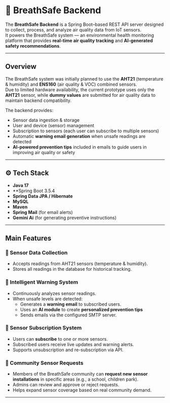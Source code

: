 # 🌿 BreathSafe Backend

The **BreathSafe Backend** is a Spring Boot–based REST API server designed to collect, process, and analyze air quality data from IoT sensors.  
It powers the BreathSafe system — an environmental health monitoring platform that provides **real-time air quality tracking** and **AI-generated safety recommendations**.

---

##  Overview

The BreathSafe system was initially planned to use the **AHT21** (temperature & humidity) and **ENS160** (air quality & VOC) combined sensors.  
Due to limited hardware availability, the current prototype uses only the **AHT21** sensor, while **dummy values** are submitted for air quality data to maintain backend compatibility.

The backend provides:
- Sensor data ingestion & storage
- User and device (sensor) management
- Subscription to sensors (each user can subscribe to multiple sensors)
- Automatic **warning email generation** when unsafe readings are detected
- **AI-powered prevention tips** included in emails to guide users in improving air quality or safety

---

## ⚙️ Tech Stack

- **Java 17**
- **Spring Boot 3.5.4
- **Spring Data JPA / Hibernate**
- **MySQL**
- **Maven**
- **Spring Mail** (for email alerts)
- **Gemini Ai** (for generating preventive instructions)

---

##  Main Features

### 🔹 Sensor Data Collection
- Accepts readings from AHT21 sensors (temperature & humidity).
- Stores all readings in the database for historical tracking.

### 🔹 Intelligent Warning System
- Continuously analyzes sensor readings.
- When unsafe levels are detected:
    - Generates a **warning email** to subscribed users.
    - Uses an **AI module** to create **personalized prevention tips** 
    - Sends emails via the configured SMTP server.

### 🔹 Sensor Subscription System
- Users can **subscribe** to one or more sensors.
- Subscribed users receive live updates and warning alerts.
- Supports unsubscription and re-subscription via API.

### 🔹 Community Sensor Requests
- Members of the BreathSafe community can **request new sensor installations** in specific areas (e.g., a school, children park).
- Admins can review and approve or reject requests.
- Helps expand sensor coverage based on real community demand.

---
